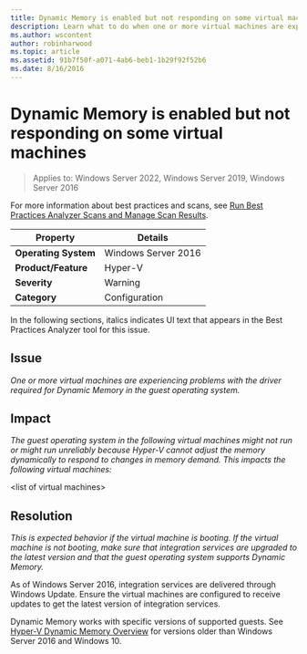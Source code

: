 ```yaml
---
title: Dynamic Memory is enabled but not responding on some virtual machines
description: Learn what to do when one or more virtual machines are experiencing problems with the driver required for Dynamic Memory in the guest operating system.
ms.author: wscontent
author: robinharwood
ms.topic: article
ms.assetid: 91b7f50f-a071-4ab6-beb1-1b29f92f52b6
ms.date: 8/16/2016
---
```

# Dynamic Memory is enabled but not responding on some virtual machines

>Applies to: Windows Server 2022, Windows Server 2019, Windows Server 2016

For more information about best practices and scans, see [Run Best Practices Analyzer Scans and Manage Scan Results](/previous-versions/windows/it-pro/windows-server-2012-R2-and-2012/hh831400(v=ws.11)).

|Property|Details|
|-|-|
|**Operating System**|Windows Server 2016|
|**Product/Feature**|Hyper-V|
|**Severity**|Warning|
|**Category**|Configuration|

In the following sections, italics indicates UI text that appears in the Best Practices Analyzer tool for this issue.

## Issue
*One or more virtual machines are experiencing problems with the driver required for Dynamic Memory in the guest operating system.*

## Impact
*The guest operating system in the following virtual machines might not run or might run unreliably because Hyper-V cannot adjust the memory dynamically to respond to changes in memory demand. This impacts the following virtual machines:*

\<list of virtual machines>

## Resolution
*This is expected behavior if the virtual machine is booting. If the virtual machine is not booting, make sure that integration services are upgraded to the latest version and that the guest operating system supports Dynamic Memory.*

As of Windows Server 2016, integration services are delivered through Windows Update. Ensure the virtual machines are configured to receive updates to get the latest version of integration services.

Dynamic Memory works with specific versions of supported guests. See [Hyper-V Dynamic Memory Overview](/previous-versions/windows/it-pro/windows-server-2012-R2-and-2012/hh831766(v=ws.11)) for versions older than Windows Server 2016 and Windows 10.
